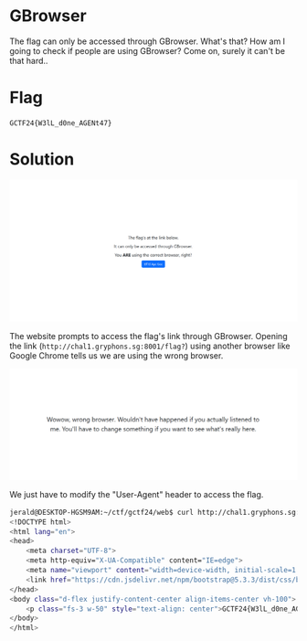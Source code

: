 # GBrowser

The flag can only be accessed through GBrowser. What's that? How am I going to check if people are using GBrowser? Come on, surely it can't be that hard..

# Flag
```
GCTF24{W3lL_d0ne_AGENt47}
```

# Solution

<img src="imgs/index.png">

The website prompts to access the flag's link through GBrowser. Opening the link (`http://chal1.gryphons.sg:8001/flag?`) using another browser like Google Chrome tells us we are using the wrong browser.

<img src="imgs/wrong.png">

We just have to modify the "User-Agent" header to access the flag.

```bash
jerald@DESKTOP-HGSM9AM:~/ctf/gctf24/web$ curl http://chal1.gryphons.sg:8001/flag? -H "User-Agent:GBrowser"
<!DOCTYPE html>
<html lang="en">
<head>
    <meta charset="UTF-8">
    <meta http-equiv="X-UA-Compatible" content="IE=edge">
    <meta name="viewport" content="width=device-width, initial-scale=1.0">
    <link href="https://cdn.jsdelivr.net/npm/bootstrap@5.3.3/dist/css/bootstrap.min.css" rel="stylesheet" integrity="sha384-QWTKZyjpPEjISv5WaRU9OFeRpok6YctnYmDr5pNlyT2bRjXh0JMhjY6hW+ALEwIH" crossorigin="anonymous">
</head>
<body class="d-flex justify-content-center align-items-center vh-100">
    <p class="fs-3 w-50" style="text-align: center">GCTF24{W3lL_d0ne_AGENt47}</p>
</body>
</html>
```